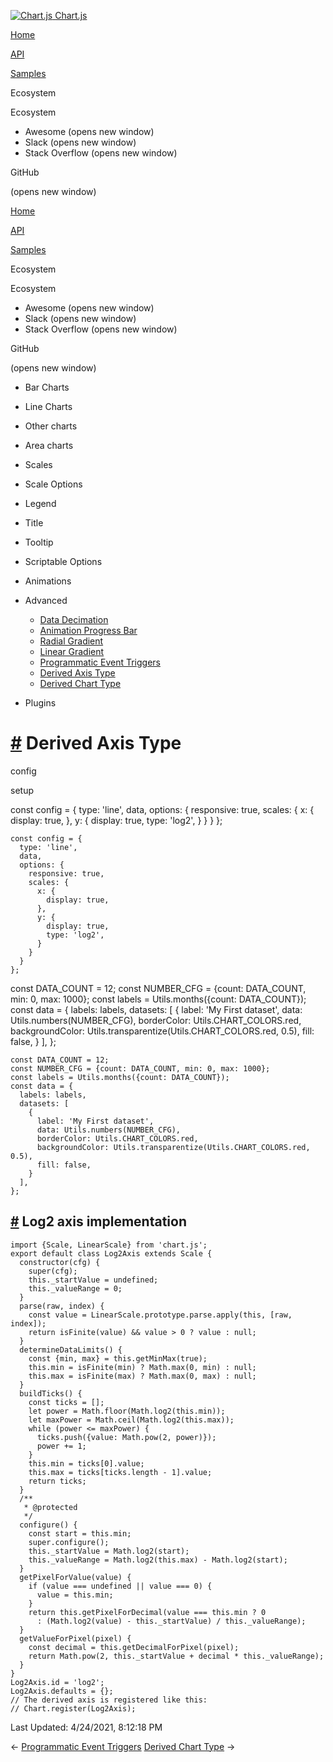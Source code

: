 <a href="/docs/3.2.0/" class="home-link router-link-active"><img src="/docs/3.2.0/favicon.ico" alt="Chart.js" class="logo" /> <span class="site-name can-hide">Chart.js</span></a>

<a href="/docs/3.2.0/" class="nav-link">Home</a>

<a href="/docs/3.2.0/api/" class="nav-link">API</a>

<a href="/docs/3.2.0/samples/" class="nav-link router-link-active">Samples</a>

<span class="title">Ecosystem</span> <span class="arrow down"></span>

<span class="title">Ecosystem</span> <span class="arrow right"></span>

-   Awesome
    <span class="sr-only">(opens new window)</span>
-   Slack
    <span class="sr-only">(opens new window)</span>
-   Stack Overflow
    <span class="sr-only">(opens new window)</span>

GitHub

<span class="sr-only">(opens new window)</span>

<a href="/docs/3.2.0/" class="nav-link">Home</a>

<a href="/docs/3.2.0/api/" class="nav-link">API</a>

<a href="/docs/3.2.0/samples/" class="nav-link router-link-active">Samples</a>

<span class="title">Ecosystem</span> <span class="arrow down"></span>

<span class="title">Ecosystem</span> <span class="arrow right"></span>

-   Awesome
    <span class="sr-only">(opens new window)</span>
-   Slack
    <span class="sr-only">(opens new window)</span>
-   Stack Overflow
    <span class="sr-only">(opens new window)</span>

GitHub

<span class="sr-only">(opens new window)</span>

-   Bar Charts <span class="arrow right"></span>

-   Line Charts <span class="arrow right"></span>

-   Other charts <span class="arrow right"></span>

-   Area charts <span class="arrow right"></span>

-   Scales <span class="arrow right"></span>

-   Scale Options <span class="arrow right"></span>

-   Legend <span class="arrow right"></span>

-   Title <span class="arrow right"></span>

-   Tooltip <span class="arrow right"></span>

-   Scriptable Options <span class="arrow right"></span>

-   Animations <span class="arrow right"></span>

-   Advanced <span class="arrow down"></span>

    -   <a href="/docs/3.2.0/samples/advanced/data-decimation.html" class="sidebar-link">Data Decimation</a>
    -   <a href="/docs/3.2.0/samples/advanced/progress-bar.html" class="sidebar-link">Animation Progress Bar</a>
    -   <a href="/docs/3.2.0/samples/advanced/radial-gradient.html" class="sidebar-link">Radial Gradient</a>
    -   <a href="/docs/3.2.0/samples/advanced/linear-gradient.html" class="sidebar-link">Linear Gradient</a>
    -   <a href="/docs/3.2.0/samples/advanced/programmatic-events.html" class="sidebar-link">Programmatic Event Triggers</a>
    -   <a href="/docs/3.2.0/samples/advanced/derived-axis-type.html" class="active sidebar-link">Derived Axis Type</a>
    -   <a href="/docs/3.2.0/samples/advanced/derived-chart-type.html" class="sidebar-link">Derived Chart Type</a>

-   Plugins <span class="arrow right"></span>

<a href="#derived-axis-type" class="header-anchor">#</a> Derived Axis Type
==========================================================================

config

setup

<a href="https://github.com/chartjs/Chart.js/blob/master/docs/samples/advanced/derived-axis-type.md" class="code-editor-tool fab fa-github fa-lg" title="View on GitHub"></a>

const config = { type: 'line', data, options: { responsive: true, scales: { x: { display: true, }, y: { display: true, type: 'log2', } } } };

    const config = {
      type: 'line',
      data,
      options: {
        responsive: true,
        scales: {
          x: {
            display: true,
          },
          y: {
            display: true,
            type: 'log2',
          }
        }
      }
    };

const DATA\_COUNT = 12; const NUMBER\_CFG = {count: DATA\_COUNT, min: 0, max: 1000}; const labels = Utils.months({count: DATA\_COUNT}); const data = { labels: labels, datasets: \[ { label: 'My First dataset', data: Utils.numbers(NUMBER\_CFG), borderColor: Utils.CHART\_COLORS.red, backgroundColor: Utils.transparentize(Utils.CHART\_COLORS.red, 0.5), fill: false, } \], };

    const DATA_COUNT = 12;
    const NUMBER_CFG = {count: DATA_COUNT, min: 0, max: 1000};
    const labels = Utils.months({count: DATA_COUNT});
    const data = {
      labels: labels,
      datasets: [
        {
          label: 'My First dataset',
          data: Utils.numbers(NUMBER_CFG),
          borderColor: Utils.CHART_COLORS.red,
          backgroundColor: Utils.transparentize(Utils.CHART_COLORS.red, 0.5),
          fill: false,
        }
      ],
    };

<a href="#log2-axis-implementation" class="header-anchor">#</a> Log2 axis implementation
----------------------------------------------------------------------------------------

    import {Scale, LinearScale} from 'chart.js';
    export default class Log2Axis extends Scale {
      constructor(cfg) {
        super(cfg);
        this._startValue = undefined;
        this._valueRange = 0;
      }
      parse(raw, index) {
        const value = LinearScale.prototype.parse.apply(this, [raw, index]);
        return isFinite(value) && value > 0 ? value : null;
      }
      determineDataLimits() {
        const {min, max} = this.getMinMax(true);
        this.min = isFinite(min) ? Math.max(0, min) : null;
        this.max = isFinite(max) ? Math.max(0, max) : null;
      }
      buildTicks() {
        const ticks = [];
        let power = Math.floor(Math.log2(this.min));
        let maxPower = Math.ceil(Math.log2(this.max));
        while (power <= maxPower) {
          ticks.push({value: Math.pow(2, power)});
          power += 1;
        }
        this.min = ticks[0].value;
        this.max = ticks[ticks.length - 1].value;
        return ticks;
      }
      /**
       * @protected
       */
      configure() {
        const start = this.min;
        super.configure();
        this._startValue = Math.log2(start);
        this._valueRange = Math.log2(this.max) - Math.log2(start);
      }
      getPixelForValue(value) {
        if (value === undefined || value === 0) {
          value = this.min;
        }
        return this.getPixelForDecimal(value === this.min ? 0
          : (Math.log2(value) - this._startValue) / this._valueRange);
      }
      getValueForPixel(pixel) {
        const decimal = this.getDecimalForPixel(pixel);
        return Math.pow(2, this._startValue + decimal * this._valueRange);
      }
    }
    Log2Axis.id = 'log2';
    Log2Axis.defaults = {};
    // The derived axis is registered like this:
    // Chart.register(Log2Axis);

<span class="prefix">Last Updated:</span> <span class="time">4/24/2021, 8:12:18 PM</span>

<span class="prev"> ← <a href="/docs/3.2.0/samples/advanced/programmatic-events.html" class="prev">Programmatic Event Triggers</a> </span> <span class="next"> [Derived Chart Type](/docs/3.2.0/samples/advanced/derived-chart-type.html) → </span>
